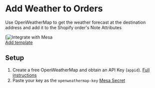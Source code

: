 # Add Weather to Orders
Use OpenWeatherMap to get the weather forecast at the destination address and add it to the Shopify order's Note Attributes

[![Integrate with Mesa](https://www.getmesa.com/images/integrate.png)<br>[Add template](https://getmesa.com/install/shoppad/mesa-templates/weather/order)

## Setup

1. Create a free OpenWeatherMap and obtain an API Key (`appid`). [Full instructions](https://openweathermap.org/appid)
2. Paste your key as the `openweathermap-key` [Mesa Secret](https://getmesa.com/go/secrets)
